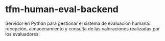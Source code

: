 # tfm-human-eval-backend
Servidor en Python para gestionar el sistema de evaluación humana: recepción, almacenamiento y consulta de las valoraciones realizadas por los evaluadores.

